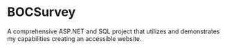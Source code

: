 # BOCSurvey
A comprehensive ASP.NET and SQL project that utilizes and demonstrates my capabilities creating an accessible website.
